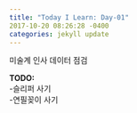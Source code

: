 ```yaml
---
title: "Today I Learn: Day-01"
2017-10-20 08:26:28 -0400
categories: jekyll update
---
```

미술계 인사 데이터 점검

**TODO:**<br>
-슬리퍼 사기<br>
-연필꽂이 사기<br>

